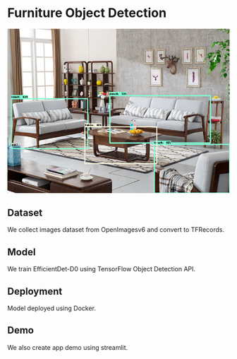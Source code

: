 # Furniture Object Detection
![image](images/output_image_1.png)
## Dataset
We collect images dataset from OpenImagesv6
and convert to TFRecords.

## Model
We train EfficientDet-D0 using TensorFlow Object Detection API.

## Deployment
Model deployed using Docker.
## Demo
We also create app demo using streamlit.